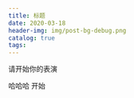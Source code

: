 ```yaml
---
title: 标题
date: 2020-03-18
header-img: img/post-bg-debug.png
catalog: true
tags: 
---
```

请开始你的表演

哈哈哈
开始